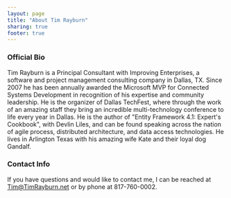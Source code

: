 ```yaml
---
layout: page
title: "About Tim Rayburn"
sharing: true
footer: true
---
```

### Official Bio ###
Tim Rayburn is a Principal Consultant with Improving Enterprises, a software and project management consulting company in Dallas, TX.  Since 2007 he has been annually awarded the Microsoft MVP for Connected Systems Development in recognition of his expertise and community leadership.  He is the organizer of Dallas TechFest, where through the work of an amazing staff they bring an incredible multi-technology conference to life every year in Dallas.  He is the author of "Entity Framework 4.1: Expert's Cookbook", with Devlin Liles, and can be found speaking across the nation of agile process, distributed architecture, and data access technologies.  He lives in Arlington Texas with his amazing wife Kate and their loyal dog Gandalf.

### Contact Info ###

If you have questions and would like to contact me, I can be reached at Tim@TimRayburn.net or by phone at 817-760-0002.